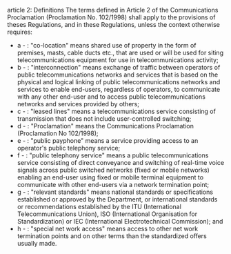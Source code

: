 article 2: Definitions
The terms defined in Article 2 of the Communications Proclamation (Proclamation No. 102&#x2F;1998) shall apply to the provisions of theses Regulations, and in these Regulations, unless the context otherwise requires:
<ul>
			<li>a - : &quot;co-location&quot; means shared use of property in the form of premises, masts, cable ducts etc., that are used or will be used for siting telecommunications equipment for use in telecommunications activity;<ul>
			</ul></li>			<li>b - : &quot;interconnection&quot; means exchange of traffic between operators of public telecommunications networks and services that is based on the physical and logical linking of public telecommunications networks and services to enable end-users, regardless of operators, to communicate with any other end-user and to access public telecommunications networks and services provided by others;<ul>
			</ul></li>			<li>c - : &quot;leased lines&quot; means a telecommunications service consisting of transmission that does not include user-controlled switching;<ul>
			</ul></li>			<li>d - : &quot;Proclamation&quot; means the Communications Proclamation (Proclamation No 102&#x2F;1998);<ul>
			</ul></li>			<li>e - : &quot;public payphone&quot; means a service providing access to an operator&#39;s public telephony service;<ul>
			</ul></li>			<li>f - : &quot;public telephony service&quot; means a public telecommunications service consisting of direct conveyance and switching of real-time voice signals across public switched networks (fixed or mobile networks) enabling an end-user using fixed or mobile terminal equipment to communicate with other end-users via a network termination point;<ul>
			</ul></li>			<li>g - : &quot;relevant standards&quot; means national standards or specifications established or approved by the Department, or international standards or recommendations established by the ITU (International Telecommunications Union), ISO (International Organisation for Standardization) or IEC (International Electrotechnical Commission); and<ul>
			</ul></li>			<li>h - : &quot;special net work access&quot; means access to other net work termination points and on other terms than the standardized offers usually made.<ul>
			</ul></li></ul>